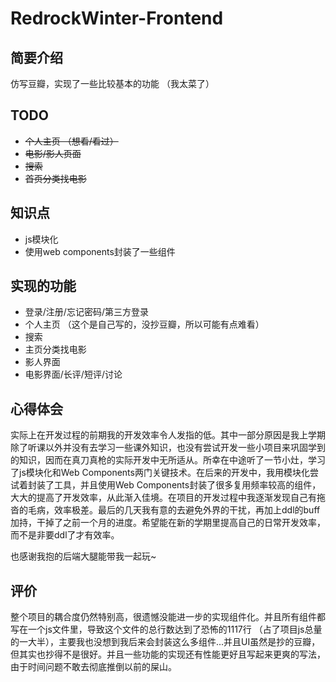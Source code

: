 # RedrockWinter-Frontend

## 简要介绍
仿写豆瓣，实现了一些比较基本的功能 （我太菜了）

## TODO
- ~~个人主页 （想看/看过）~~
- ~~电影/影人页面~~
- ~~搜索~~
- ~~首页分类找电影~~

## 知识点
- js模块化
- 使用web components封装了一些组件

## 实现的功能
- 登录/注册/忘记密码/第三方登录
- 个人主页 （这个是自己写的，没抄豆瓣，所以可能有点难看）
- 搜索
- 主页分类找电影
- 影人界面
- 电影界面/长评/短评/讨论

## 心得体会
实际上在开发过程的前期我的开发效率令人发指的低。其中一部分原因是我上学期除了听课以外并没有去学习一些课外知识，也没有尝试开发一些小项目来巩固学到的知识，因而在真刀真枪的实际开发中无所适从。所幸在中途听了一节小灶，学习了js模块化和Web Components两门关键技术。在后来的开发中，我用模块化尝试着封装了工具，并且使用Web Components封装了很多复用频率较高的组件，大大的提高了开发效率，从此渐入佳境。在项目的开发过程中我逐渐发现自己有拖沓的毛病，效率极差。最后的几天我有意的去避免外界的干扰，再加上ddl的buff加持，干掉了之前一个月的进度。希望能在新的学期里提高自己的日常开发效率，而不是非要ddl了才有效率。

也感谢我抱的后端大腿能带我一起玩~

## 评价
整个项目的耦合度仍然特别高，很遗憾没能进一步的实现组件化。并且所有组件都写在一个js文件里，导致这个文件的总行数达到了恐怖的1117行 （占了项目js总量的一大半），主要我也没想到我后来会封装这么多组件...并且UI虽然是抄的豆瓣，但其实也抄得不是很好。并且一些功能的实现还有性能更好且写起来更爽的写法，由于时间问题不敢去彻底推倒以前的屎山。